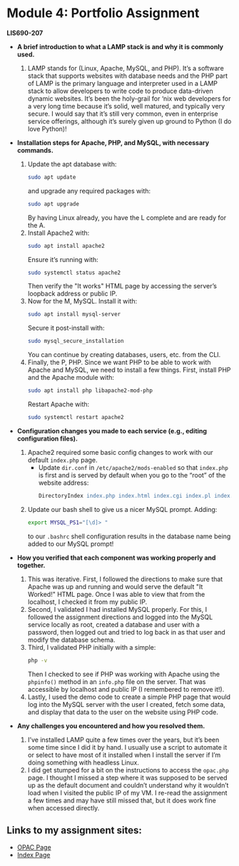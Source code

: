 # Module 4: Portfolio Assignment
**LIS690-207**  

- **A brief introduction to what a LAMP stack is and why it is commonly used.**  
  1. LAMP stands for (Linux, Apache, MySQL, and PHP). It’s a software stack that supports websites with database needs and the PHP part of LAMP is the primary language and interpreter used in a LAMP stack to allow developers to write code to produce data-driven dynamic websites. It’s been the holy-grail for ‘nix web developers for a very long time because it’s solid, well matured, and typically very secure. I would say that it’s still very common, even in enterprise service offerings, although it’s surely given up ground to Python (I do love Python)!  

- **Installation steps for Apache, PHP, and MySQL, with necessary commands.**  
  1. Update the apt database with:  
     ```bash
     sudo apt update
     ```  
     and upgrade any required packages with:  
     ```bash
     sudo apt upgrade
     ```  
     By having Linux already, you have the L complete and are ready for the A.  
  2. Install Apache2 with:  
     ```bash
     sudo apt install apache2
     ```  
     Ensure it’s running with:  
     ```bash
     sudo systemctl status apache2
     ```  
     Then verify the "It works" HTML page by accessing the server’s loopback address or public IP.  
  3. Now for the M, MySQL. Install it with:  
     ```bash
     sudo apt install mysql-server
     ```  
     Secure it post-install with:  
     ```bash
     sudo mysql_secure_installation
     ```  
     You can continue by creating databases, users, etc. from the CLI.  
  4. Finally, the P, PHP. Since we want PHP to be able to work with Apache and MySQL, we need to install a few things. First, install PHP and the Apache module with:  
     ```bash
     sudo apt install php libapache2-mod-php
     ```  
     Restart Apache with:  
     ```bash
     sudo systemctl restart apache2
     ```  

- **Configuration changes you made to each service (e.g., editing configuration files).**  
  1. Apache2 required some basic config changes to work with our default `index.php` page.  
     - Update `dir.conf` in `/etc/apache2/mods-enabled` so that `index.php` is first and is served by default when you go to the “root” of the website address:  
       ```apache
       DirectoryIndex index.php index.html index.cgi index.pl index.xhtml index.htm
       ```  
  2. Update our bash shell to give us a nicer MySQL prompt. Adding:  
     ```bash
     export MYSQL_PS1="[\d]> "
     ```  
     to our `.bashrc` shell configuration results in the database name being added to our MySQL prompt!  

- **How you verified that each component was working properly and together.**  
  1. This was iterative. First, I followed the directions to make sure that Apache was up and running and would serve the default "It Worked!" HTML page. Once I was able to view that from the localhost, I checked it from my public IP.  
  2. Second, I validated I had installed MySQL properly. For this, I followed the assignment directions and logged into the MySQL service locally as root, created a database and user with a password, then logged out and tried to log back in as that user and modify the database schema.  
  3. Third, I validated PHP initially with a simple:  
     ```bash
     php -v
     ```  
     Then I checked to see if PHP was working with Apache using the `phpinfo()` method in an `info.php` file on the server. That was accessible by localhost and public IP (I remembered to remove it!).  
  4. Lastly, I used the demo code to create a simple PHP page that would log into the MySQL server with the user I created, fetch some data, and display that data to the user on the website using PHP code.  

- **Any challenges you encountered and how you resolved them.**  
  1. I’ve installed LAMP quite a few times over the years, but it’s been some time since I did it by hand. I usually use a script to automate it or select to have most of it installed when I install the server if I’m doing something with headless Linux.  
  2. I did get stumped for a bit on the instructions to access the `opac.php` page. I thought I missed a step where it was supposed to be served up as the default document and couldn’t understand why it wouldn’t load when I visited the public IP of my VM. I re-read the assignment a few times and may have still missed that, but it does work fine when accessed directly.  

## Links to my assignment sites:
- [OPAC Page](http://34.148.65.51/opac.php)  
- [Index Page](http://34.148.65.51/index.html)  
